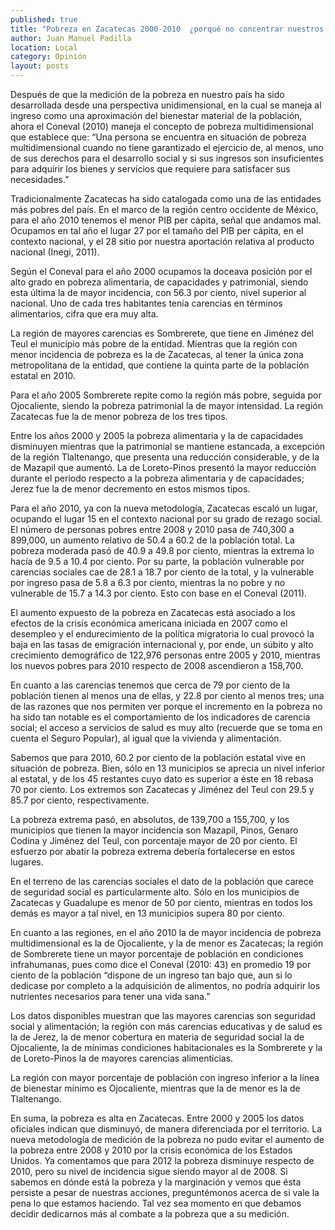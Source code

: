 ```yaml
---
published: true
title: "Pobreza en Zacatecas 2000-2010  ¿porqué no concentrar nuestros esfuerzos en combatirla?"
author: Juan Manuel Padilla
location: Local
category: Opinión
layout: posts
---
```


Después de que la medición de la pobreza en nuestro país ha sido desarrollada desde una perspectiva unidimensional, en la cual se maneja al ingreso como una aproximación del bienestar material de la población, ahora el Coneval (2010) maneja el concepto de pobreza multidimensional que establece que: “Una persona se encuentra en situación de pobreza multidimensional cuando no tiene garantizado el ejercicio de, al menos, uno de sus derechos para el desarrollo social y si sus ingresos son  insuficientes para adquirir los bienes y servicios que requiere para satisfacer sus necesidades.”

Tradicionalmente Zacatecas ha sido catalogada como una de las entidades más pobres del país. En el marco de la región centro occidente de México, para el año 2010 tenemos el menor PIB per cápita, señal que andamos mal. Ocupamos en tal año el lugar 27 por el tamaño del PIB per cápita, en el contexto nacional, y el 28 sitio por nuestra aportación relativa al producto nacional (Inegi, 2011). 

Según el Coneval para el año 2000 ocupamos la doceava posición por el alto grado en pobreza alimentaria, de capacidades y patrimonial, siendo esta última la de mayor incidencia, con 56.3 por ciento, nivel superior al nacional. Uno de cada tres habitantes tenía carencias en términos alimentarios, cifra que era muy alta. 

La región de mayores carencias es Sombrerete, que tiene en Jiménez del Teul el municipio más pobre de la entidad. Mientras que la región con menor incidencia de pobreza es la de Zacatecas, al tener la única zona metropolitana de la entidad, que contiene la quinta parte de la población estatal en 2010. 

Para el año 2005 Sombrerete repite como la región más pobre, seguida por Ojocaliente, siendo la pobreza patrimonial la de mayor intensidad. La región Zacatecas fue la de menor pobreza de los tres tipos.

Entre los años 2000 y 2005 la pobreza alimentaria y la de capacidades disminuyen mientras que la patrimonial se mantiene estancada, a excepción de la región Tlaltenango, que presenta una reducción considerable, y de la de Mazapil que aumentó. La de Loreto-Pinos presentó la mayor reducción durante el periodo respecto a la pobreza alimentaria y de capacidades; Jerez fue la de menor decremento en estos mismos tipos.

Para el año 2010, ya con la nueva metodología, Zacatecas escaló un lugar, ocupando el lugar 15 en el contexto nacional por su grado de rezago social. El número de personas pobres entre 2008 y 2010 pasa de 740,300 a 899,000, un aumento relativo de 50.4 a 60.2 de la población total. La pobreza moderada pasó de 40.9 a 49.8 por ciento, mientras la extrema lo hacía de 9.5 a 10.4 por ciento. Por su parte, la población vulnerable por carencias sociales  cae de 28.1 a 18.7 por ciento de la total, y la vulnerable por ingreso pasa de 5.8 a 6.3 por ciento, mientras la no pobre y no vulnerable de  15.7 a 14.3 por ciento. Esto con base en el Coneval (2011).

El aumento expuesto de la pobreza en Zacatecas está asociado a los efectos de la crisis económica americana iniciada en 2007 como el desempleo y el endurecimiento de la política migratoria lo cual provocó la baja  en las tasas de emigración internacional y, por ende, un súbito y alto crecimiento demográfico de 122,976 personas entre 2005 y 2010, mientras los nuevos pobres para 2010 respecto de 2008 ascendieron a 158,700.

En cuanto a las carencias tenemos que cerca de 79 por ciento de la población tienen al menos una de ellas, y 22.8 por ciento al menos tres; una de las razones que nos permiten ver porque el incremento en la pobreza no ha sido tan notable es el comportamiento de los indicadores de carencia social; el acceso a servicios de salud es muy alto (recuerde que se toma en cuenta el Seguro Popular), al igual que la vivienda y alimentación.

Sabemos que para 2010, 60.2 por ciento de la población estatal vive en situación de pobreza. Bien, sólo en 13 municipios se aprecia un nivel inferior al estatal, y de los 45 restantes cuyo dato es superior a éste en 18 rebasa 70 por ciento. Los extremos son Zacatecas y Jiménez del Teul con 29.5 y 85.7 por ciento, respectivamente.

La pobreza extrema pasó, en absolutos, de 139,700 a 155,700, y los municipios que tienen la mayor incidencia son Mazapil, Pinos, Genaro Codina y Jiménez del Teul, con porcentaje mayor de 20 por ciento. El esfuerzo por abatir  la pobreza extrema debería fortalecerse en estos lugares.

En el terreno de las carencias sociales el dato de la población que carece de seguridad social es particularmente alto. Sólo en los municipios de Zacatecas y Guadalupe es menor de 50 por ciento, mientras en todos los demás es mayor a tal nivel, en 13 municipios supera 80 por ciento.

En cuanto a las regiones, en el año 2010 la de mayor incidencia de pobreza multidimensional es la de Ojocaliente, y la de menor es Zacatecas; la región de Sombrerete tiene un mayor porcentaje de población en condiciones infrahumanas, pues como dice el Coneval (2010: 43) en promedio 19 por ciento de la población “dispone de un ingreso tan bajo que, aun si lo dedicase por completo a la adquisición de alimentos, no podría adquirir los nutrientes necesarios para tener una vida sana.”

Los datos disponibles muestran que las mayores carencias son seguridad social y alimentación; la región con más carencias educativas y de salud es la de Jerez, la de menor cobertura en materia de seguridad social la de Ojocaliente, la de mínimas condiciones habitacionales es la Sombrerete y la de Loreto-Pinos la de mayores carencias alimenticias.

La región con mayor porcentaje de población con ingreso inferior a la línea de bienestar mínimo es Ojocaliente, mientras que la de menor es la de Tlaltenango.

En suma, la pobreza  es alta en Zacatecas. Entre 2000 y 2005 los datos oficiales indican que disminuyó, de manera diferenciada por el territorio. La nueva metodología de medición de la pobreza no pudo evitar el aumento de la  pobreza entre 2008 y 2010 por la crisis económica de los Estados Unidos. Ya comentamos que para 2012 la pobreza disminuye respecto de 2010, pero su nivel de incidencia sigue siendo mayor al de 2008. Si sabemos en dónde está la pobreza y la marginación y vemos que ésta persiste a pesar de nuestras acciones, preguntémonos acerca de si vale la pena lo que estamos haciendo. Tal vez sea momento en que debamos decidir dedicarnos más al combate a la pobreza que a su medición. 
